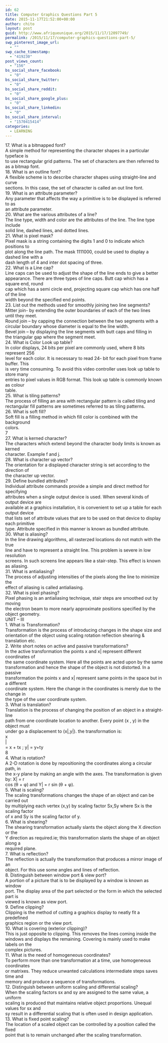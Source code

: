 ```yaml
---
id: 62
title: Computer Graphics Questions Part 5
date: 2015-11-17T21:52:00+00:00
author: chito
layout: post
guid: http://www.afriqueunique.org/2015/11/17/12097749/
permalink: /2015/11/17/computer-graphics-questions-part-5/
swp_pinterest_image_url:
  - ""
swp_cache_timestamp:
  - "419230"
post_views_count:
  - "156"
bs_social_share_facebook:
  - "0"
bs_social_share_twitter:
  - "0"
bs_social_share_reddit:
  - "0"
bs_social_share_google_plus:
  - "0"
bs_social_share_linkedin:
  - "0"
bs_social_share_interval:
  - "1570415414"
categories:
  - LEARNING
---
```

<div>
  17. What is a bitmapped font?
</div>

<div>
  A simple method for representing the character shapes in a particular typeface is
</div>

<div>
  to use rectangular grid patterns. The set of characters are then referred to as a bitmap font.
</div>

<div>
  18. What is an outline font?
</div>

<div>
  A flexible scheme is to describe character shapes using straight-line and curve
</div>

<div>
  sections. In this case, the set of character is called an out line font.
</div>

<div>
  19. What is an attribute parameter?
</div>

<div>
  Any parameter that affects the way a primitive is to be displayed is referred to as
</div>

<div>
  an attribute parameter.
</div>

<div>
  20. What are the various attributes of a line?
</div>

<div>
  The line type, width and color are the attributes of the line. The line type include
</div>

<div>
  solid line, dashed lines, and dotted lines.
</div>

<div>
  21. What is pixel mask?
</div>

<div>
  Pixel mask is a string containing the digits 1 and 0 to indicate which positions to
</div>

<div>
  plot along the line path. The mask 1111000, could be used to display a dashed line with a
</div>

<div>
  dash length of 4 and inter dot spacing of three.
</div>

<div>
  22. What is a Line cap?
</div>

<div>
  Line caps can be used to adjust the shape of the line ends to give a better
</div>

<div>
  appearance. There are three types of line caps. Butt cap which has a square end, round
</div>

<div>
  cap which has a semi circle end, projecting square cap which has one half of the line
</div>

<div>
  width beyond the specified end points.
</div>

<div>
  23. List out the methods used for smoothly joining two line segments?
</div>

<div>
  Mitter join- by extending the outer boundaries of each of the two lines
</div>

<div>
  until they meet.
</div>

<div>
  Round join – by capping the connection between the two segments with a
</div>

<div>
  circular boundary whose diameter is equal to the line width.
</div>

<div>
  Bevel join – by displaying the line segments with butt caps and filling in
</div>

<div>
  the triangular gap where the segment meet.
</div>

<div>
  24. What is Color Look up table?
</div>

<div>
  In color displays, 24 bits per pixel are commonly used, where 8 bits represent 256
</div>

<div>
  level for each color. It is necessary to read 24- bit for each pixel from frame buffer. This
</div>

<div>
  is very time consuming. To avoid this video controller uses look up table to store many
</div>

<div>
  entries to pixel values in RGB format. This look up table is commonly known as colour
</div>

<div>
  table.
</div>

<div>
  25. What is tiling patterns?
</div>

<div>
  The process of filling an area with rectangular pattern is called tiling and
</div>

<div>
  rectangular fill patterns are sometimes referred to as tiling patterns.
</div>

<div>
  26. What is soft fill?
</div>

<div>
  Soft fill is a filling method in which fill color is combined with the background
</div>

<div>
  colors.
</div>

<div>
  7
</div>

<div>
  27. What is kerned character?
</div>

<div>
  The characters which extend beyond the character body limits is known as kerned
</div>

<div>
  character. Example f and j.
</div>

<div>
  28. What is character up vector?
</div>

<div>
  The orientation for a displayed character string is set according to the direction of
</div>

<div>
  the character up vector.
</div>

<div>
  29. Define bundled attributes?
</div>

<div>
  Individual attribute commands provide a simple and direct method for specifying
</div>

<div>
  attributes when a single output device is used. When several kinds of output device are
</div>

<div>
  available at a graphics installation, it is convenient to set up a table for each output device
</div>

<div>
  that lists set of attribute values that are to be used on that device to display each primitive
</div>

<div>
  type. Attribute specified in this manner is known as bundled attribute.
</div>

<div>
  30. What is aliasing?
</div>

<div>
  In the line drawing algorithms, all rasterzed locations do not match with the true
</div>

<div>
  line and have to represent a straight line. This problem is severe in low resolution
</div>

<div>
  screens. In such screens line appears like a stair-step. This effect is known as aliasing.
</div>

<div>
  31. What is antialiasing?
</div>

<div>
  The process of adjusting intensities of the pixels along the line to minimize the
</div>

<div>
  effect of aliasing is called antialiasing.
</div>

<div>
  32. What is pixel phasing?
</div>

<div>
  Pixel phasing is an antialiasing technique, stair steps are smoothed out by moving
</div>

<div>
  the electron beam to more nearly approximate positions specified by the object geometry.
</div>

<div>
  UNIT – III
</div>

<div>
  1. What is Transformation?
</div>

<div>
  Transformation is the process of introducing changes in the shape size and
</div>

<div>
  orientation of the object using scaling rotation reflection shearing & translation etc.
</div>

<div>
  2. Write short notes on active and passive transformations?
</div>

<div>
  In the active transformation the points x and x| represent different coordinates of
</div>

<div>
  the same coordinate system. Here all the points are acted upon by the same
</div>

<div>
  transformation and hence the shape of the object is not distorted. In a passive
</div>

<div>
  transformation the points x and x| represent same points in the space but in a different
</div>

<div>
  coordinate system. Here the change in the coordinates is merely due to the change in
</div>

<div>
  the type of the user coordinate system.
</div>

<div>
  3. What is translation?
</div>

<div>
  Translation is the process of changing the position of an object in a straight-line
</div>

<div>
  path from one coordinate location to another. Every point (x , y) in the object must
</div>

<div>
  under go a displacement to (x|,y|). the transformation is:
</div>

<div>
  x
</div>

<div>
  |
</div>

<div>
  = x + tx ; y| = y+ty
</div>

<div>
  8
</div>

<div>
  4. What is rotation?
</div>

<div>
  A 2-D rotation is done by repositioning the coordinates along a circular path, in
</div>

<div>
  the x-y plane by making an angle with the axes. The transformation is given by: X| = r
</div>

<div>
  cos (θ + φ) and Y| = r sin (θ + φ).
</div>

<div>
  5. What is scaling?
</div>

<div>
  The scaling transformations changes the shape of an object and can be carried out
</div>

<div>
  by multiplying each vertex (x,y) by scaling factor Sx,Sy where Sx is the scaling factor
</div>

<div>
  of x and Sy is the scaling factor of y.
</div>

<div>
  6. What is shearing?
</div>

<div>
  The shearing transformation actually slants the object along the X direction or the
</div>

<div>
  Y direction as required.ie; this transformation slants the shape of an object along a
</div>

<div>
  required plane.
</div>

<div>
  7. What is reflection?
</div>

<div>
  The reflection is actually the transformation that produces a mirror image of an
</div>

<div>
  object. For this use some angles and lines of reflection.
</div>

<div>
  8. Distinguish between window port & view port?
</div>

<div>
  A portion of a picture that is to be displayed by a window is known as window
</div>

<div>
  port. The display area of the part selected or the form in which the selected part is
</div>

<div>
  viewed is known as view port.
</div>

<div>
  9. Define clipping?
</div>

<div>
  Clipping is the method of cutting a graphics display to neatly fit a predefined
</div>

<div>
  graphics region or the view port.
</div>

<div>
  10. What is covering (exterior clipping)?
</div>

<div>
  This is just opposite to clipping. This removes the lines coming inside the
</div>

<div>
  windows and displays the remaining. Covering is mainly used to make labels on the
</div>

<div>
  complex pictures.
</div>

<div>
  11. What is the need of homogeneous coordinates?
</div>

<div>
  To perform more than one transformation at a time, use homogeneous coordinates
</div>

<div>
  or matrixes. They reduce unwanted calculations intermediate steps saves time and
</div>

<div>
  memory and produce a sequence of transformations.
</div>

<div>
  12. Distinguish between uniform scaling and differential scaling?
</div>

<div>
  When the scaling factors sx and sy are assigned to the same value, a uniform
</div>

<div>
  scaling is produced that maintains relative object proportions. Unequal values for sx and
</div>

<div>
  sy result in a differential scaling that is often used in design application.
</div>

<div>
  13. What is fixed point scaling?
</div>

<div>
  The location of a scaled object can be controlled by a position called the fixed
</div>

<div>
  point that is to remain unchanged after the scaling transformation.
</div>